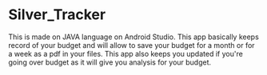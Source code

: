 # Silver_Tracker
This is made on JAVA language  on Android Studio. 
This app basically keeps record of your budget and will allow to save your budget for a month or for a week as a pdf in your files.
This app also keeps you updated if you're going over budget as it will give you analysis for your budget.
